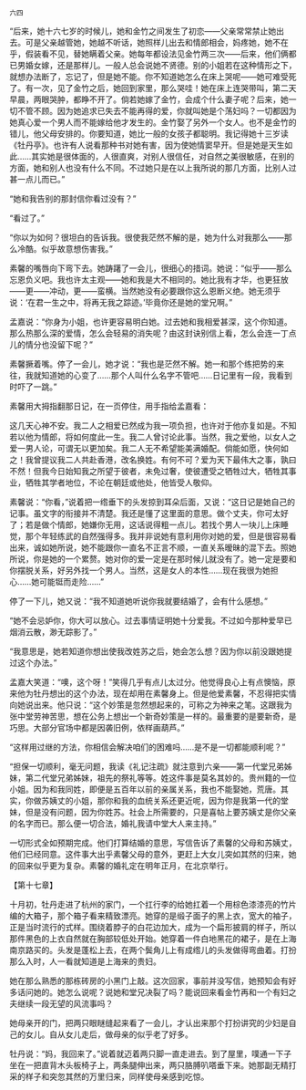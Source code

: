     六四 

   “后来，她十六七岁的时候儿，她和金竹之间发生了初恋——父亲常常禁止她出去。可是父亲越管她，她越不听话，她照样儿出去和情郎相会，妈疼她，她不在乎，假装看不见，替她瞒着父亲。她每年都设法见金竹两三次——后来，他们俩都已男婚女嫁，还是那样儿。一般人总会说她不贤德。别的小姐若在这种情形之下，就想办法断了，忘记了，但是她不能。你不知道她怎么在床上哭呢——她可难受死了。有一次，见了金竹之后，她回到家里，那么哭哇！她在床上连哭带叫，第二天早晨，两眼哭肿，都睁不开了。倘若她嫁了金竹，会成个什么妻子呢？后来，她一切不管不顾。因为她追求已失去不能再得的爱，你就叫她是个荡妇吗？一切都因为她真心爱一个男人而不能嫁给他才发生的。金竹娶了另外一个女人。也不是金竹的错儿，他父母安排的。你要知道，她比一般的女孩子都聪明。我记得她十三岁读《牡丹亭》。也许有人说看那种书对她有害，因为使她情窦早开。但是她是天生如此……其实她是很体面的，人很直爽，对别人很信任，对自然之美很敏感，在别的方面，她和别人也没有什么不同。不过她只是在以上我所说的那几方面，比别人过甚一点儿而已。”

   “她和我告别的那封信你看过没有？”

   “看过了。”

   “你以为如何？很坦白的告诉我。很使我茫然不解的是，她为什么对我那么——那么冷酷。似乎故意想伤害我。”

   素馨的嘴唇向下弯下去。她踌躇了一会儿，很细心的措词。她说：“似乎——那么忘恩负义吧。我也许太主观——她和我是大不相同的。她比我有才华，也更狂放——更——冲动，更——蛮横。当然她没有必要跟你这么恩断义绝。她无须乎说：‘在君一生之中，将再无我之踪迹。’毕竟你还是她的堂兄啊。”

   孟嘉说：“你身为小姐，也许更容易明白她。过去她和我相爱甚深，这个你知道。那么热那么深的爱情，怎么会轻易的消失呢？由这封诀别信上看，怎么会连一丁点儿的情分也没留下呢？”

   素馨撅着嘴。停了一会儿，她才说：“我也是茫然不解。她一和那个练把势的来往，我就知道她的心变了……那个人叫什么名字不管吧……日记里有一段，我看到时吓了一跳。”

   素馨用大拇指翻那日记，在一页停住，用手指给孟嘉看：

   这几天心神不安。我二人之相爱已然成为我一项负担，也许对于他亦复如是。不知若以他为情郎，将如何度此一生。我二人曾讨论此事。当然，我之爱他，以女人之爱一男人论，可谓无以更加矣。我二人无不希望能美满婚配。倘能如愿，快何如之！我曾提议我二人共赴香港，改名换姓。有何不可？爱为天下最伟大之事，孰曰不然！但我今日始知我之所望于彼者，未免过奢，使彼遭受之牺牲过大，牺牲其事业，牺牲其学者地位，不论在朝廷或他处，他皆受人敬仰。

   素馨说：“你看，”说着把一绺垂下的头发掠到耳朵后面，又说：“这日记是她自己的记事。虽文字的衔接并不清楚。我还是懂了这里面的意思。做个丈夫，你可太好了；若是做个情郎，她嫌你无用，这话说得粗一点儿。若找个男人一块儿上床睡觉，那个年轻练武的自然强得多。我并非说她有意利用你对她的爱，但是很容易看出来，诚如她所说，她不能跟你一直名不正言不顺，一直关系暧昧的混下去。照她所说，你是她的一个累赘。她对你的爱一定是在那时候儿就没有了。她一定是要和你摆脱关系，好另外找一个男人。当然，这是女人的本性……现在我很为她担心……她可能铤而走险……”

   停了一下儿，她又说：“我不知道她听说你我就要结婚了，会有什么感想。”

   “她不会忌妒你，你大可以放心。过去事情证明她十分爱我。不过如今那种爱早已烟消云散，渺无踪影了。”

   “我意思是，她若知道你想出使我改姓苏之后，她会怎么想？因为你以前没跟她提过这个办法。”

   孟嘉大笑道：“噢，这个呀！”笑得几乎有点儿太过分。他觉得良心上有点懊恼，原来他为牡丹想出的这个办法，现在却用在素馨身上。但是他爱素馨，不忍得把实情向她说出来。他只说：“这个妙策是忽然想起来的，可称之为神来之笔。这跟我为张中堂劳神苦思，想在公务上想出一个新奇妙策是一样的。最重要的是要新奇，是巧思。大部分官场中都是因袭旧例，依样画葫芦。”

   “这样用过继的方法，你相信会解决咱们的困难吗……是不是一切都能顺利呢？”

   “担保一切顺利，毫无问题，我读《礼记注疏》就注意到六亲——第一代堂兄弟姊妹，第二代堂兄弟姊妹，祖先的祭礼等等。姓这件事是莫名其妙的。贵州籍的一位小姐。因为和我同姓，即便是五百年以前的亲属关系，我也不能娶她，荒唐。其实，你做苏姨丈的小姐，那你和我的血统关系还更近呢，因为你是我第一代的堂妹，但是没有问题，因为你姓苏。社会上所需要的，只是喜帖上要苏姨丈是你父亲的名字而已。那么便一切合法，婚礼我请中堂大人来主持。”

   一切形式全如预期完成。他们打算结婚的意思，写信告诉了素馨的父母和苏姨丈，他们已经同意。这件事大出乎素馨父母的意外，更赶上大女儿突如其然的归来，她的回来似乎更为复杂。素馨的婚礼定在明年正月，在北京举行。

   【第十七章】

   十月初，牡丹走进了杭州的家门，一个扛行李的给她扛着一个用棕色漆漆亮的竹片编的大箱子，那个箱子看来精致漂亮。她穿的是缎子面子的黑上衣，宽大的袖子，正是当时流行的式样。围绕着脖子的白花边加大，成为一个扁形披肩的样子，所以那件黑色的上衣自然就在胸部较低处开始。她穿着一件白地黑花的裙子，是在上海南京路买的。头发是蓬松上去，在两个鬓角儿上有成绺儿的头发做得弯曲着。打扮那么入时，人一看就知道是上海来的贵妇。

   她在那么熟悉的那栋砖房的小黑门上敲。这次回家，事前并没写信，她预知会有好多话问她的。她怎么说呢？说她和堂兄决裂了吗？能说回来看金竹再和一个有妇之夫继续一段无望的风流事吗？

   她母亲开的门，把两只眼瞇缝起来看了一会儿，才认出来那个打扮讲究的少妇是自己的女儿。自从女儿走后，做母亲的似乎老了好多。

   牡丹说：“妈，我回来了。”说着就迈着两只脚一直走进去。到了屋里，噗通一下子坐在一把直背木头板椅子上，两条腿伸出来，两只胳膊叭嗒垂下来。她那副无精打采的样子和突忽其然的万里归来，同样使母亲感到吃惊。

